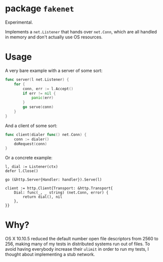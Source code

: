 # package `fakenet`

Experimental.

Implements a `net.Listener` that hands over `net.Conn`, which are all
handled in memory and don't actually use OS resources.

# Usage

A very bare example with a server of some sort:

```go
func server(l net.Listener) {
    for {
        conn, err := l.Accept()
        if err != nil {
            panic(err)
        }
        go serve(conn)
    }
}
```

And a client of some sort:

```go
func client(dialer func() net.Conn) {
    conn := dialer()
    doRequest(conn)
}
```

Or a concrete example:

```
l, dial := Listener(ctx)
defer l.Close()

go (&http.Server{Handler: handler}).Serve(l)

client := http.Client{Transport: &http.Transport{
    Dial: func(_, _ string) (net.Conn, error) {
        return dial(), nil
    },
}}
```

# Why?

OS X 10.10.5 reduced the default number open file descriptors from 2560
to 256, making many of my tests in distributed systems run out of files.
To avoid having everybody increase their `ulimit` in order to run my
tests, I thought about implementing a stub network.
